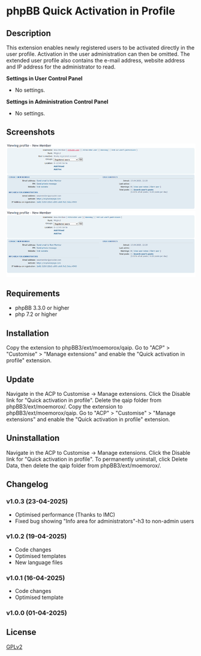 # phpBB Quick Activation in Profile

## Description

This extension enables newly registered users to be activated directly in the user profile. Activation in the user administration can then be omitted.
The extended user profile also contains the e-mail address, website address and IP address for the administrator to read. 

**Settings in User Control Panel**
- No settings.

**Settings in Administration Control Panel**
- No settings.

## Screenshots
![User profile before user activation](screenshots/newuser_profile_inactive.png)
![User profile with additional information for admins](screenshots/newuser_profile.png)

## Requirements
- phpBB 3.3.0 or higher
- php 7.2 or higher

## Installation
Copy the extension to phpBB3/ext/moemorox/qaip. Go to "ACP" > "Customise" > "Manage extensions" and enable the "Quick activation in profile" extension.

## Update
Navigate in the ACP to Customise -> Manage extensions.
Click the Disable link for "Quick activation in profile".
Delete the qaip folder from phpBB3/ext/moemorox/.
Copy the extension to phpBB3/ext/moemorox/qaip.
Go to "ACP" > "Customise" > "Manage extensions" and enable the "Quick activation in profile" extension.

## Uninstallation
Navigate in the ACP to Customise -> Manage extensions.
Click the Disable link for "Quick activation in profile".
To permanently uninstall, click Delete Data, then delete the qaip folder from phpBB3/ext/moemorox/.

## Changelog
### v1.0.3 (23-04-2025)
- Optimised performance (Thanks to IMC)
- Fixed bug showing "Info area for administrators"-h3 to non-admin users
### v1.0.2 (19-04-2025)
- Code changes
- Optimised templates
- New language files
### v1.0.1 (16-04-2025)
- Code changes
- Optimised template
### v1.0.0 (01-04-2025)

## License
[GPLv2](https://www.gnu.org/licenses/old-licenses/gpl-2.0.en.html)
